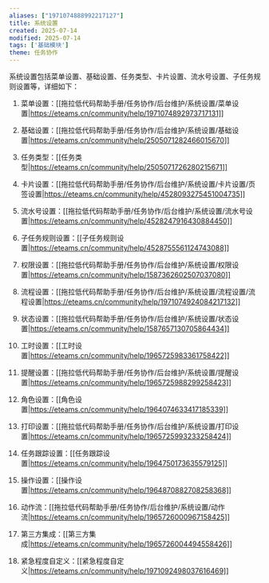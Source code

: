 ```yaml
---
aliases: ["1971074888992217127"]
title: 系统设置
created: 2025-07-14
modified: 2025-07-14
tags: ['基础模块']
theme: 任务协作
---
```


系统设置包括菜单设置、基础设置、任务类型、卡片设置、流水号设置、子任务规则设置等，详细如下：

1. 菜单设置：[[拖拉低代码帮助手册/任务协作/后台维护/系统设置/菜单设置|https://eteams.cn/community/help/1971074892973717131]]

2. 基础设置：[[拖拉低代码帮助手册/任务协作/后台维护/系统设置/基础设置|https://eteams.cn/community/help/2505071282466015670]]

3. 任务类型：[[任务类型|https://eteams.cn/community/help/2505071726280215671]]

4. 卡片设置：[[拖拉低代码帮助手册/任务协作/后台维护/系统设置/卡片设置/页签设置|https://eteams.cn/community/help/4528093275451004735]]

5. 流水号设置：[[拖拉低代码帮助手册/任务协作/后台维护/系统设置/流水号设置|https://eteams.cn/community/help/4528247916430884450]]

6. 子任务规则设置：[[子任务规则设置|https://eteams.cn/community/help/4528755561124743088]]

7. 权限设置：[[拖拉低代码帮助手册/任务协作/后台维护/系统设置/权限设置|https://eteams.cn/community/help/1587362602507037080]]

8. 流程设置：[[拖拉低代码帮助手册/任务协作/后台维护/系统设置/流程设置/流程设置|https://eteams.cn/community/help/1971074924084217132]]

9. 状态设置：[[拖拉低代码帮助手册/任务协作/后台维护/系统设置/状态设置|https://eteams.cn/community/help/1587657130705864434]]

10. 工时设置：[[工时设置|https://eteams.cn/community/help/1965725983361758422]]

11. 提醒设置：[[拖拉低代码帮助手册/任务协作/后台维护/系统设置/提醒设置|https://eteams.cn/community/help/1965725988299258423]]

12. 角色设置：[[角色设置|https://eteams.cn/community/help/1964074633417185339]]

13. 打印设置：[[拖拉低代码帮助手册/任务协作/后台维护/系统设置/打印设置|https://eteams.cn/community/help/1965725993233258424]]

14. 任务跟踪设置：[[任务跟踪设置|https://eteams.cn/community/help/1964750173635579125]]

15. 操作设置：[[操作设置|https://eteams.cn/community/help/1964870882708258368]]

16. 动作流：[[拖拉低代码帮助手册/任务协作/后台维护/系统设置/动作流|https://eteams.cn/community/help/1965726000967158425]]

17. 第三方集成：[[第三方集成|https://eteams.cn/community/help/1965726004494558426]]

18. 紧急程度自定义：[[紧急程度自定义|https://eteams.cn/community/help/1971092498037616469]]